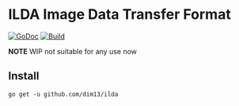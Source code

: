 # ILDA Image Data Transfer Format

[![GoDoc](https://godoc.org/github.com/dim13/ilda?status.svg)](https://godoc.org/github.com/dim13/ilda)
[![Build](https://github.com/dim13/ilda/workflows/build/badge.svg)](https://github.com/dim13/ilda/actions)

**NOTE** WIP not suitable for any use now

## Install

    go get -u github.com/dim13/ilda
